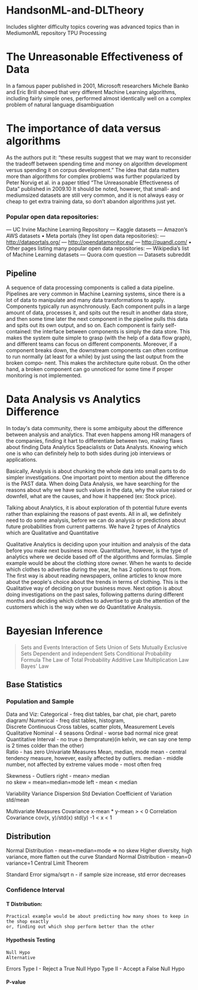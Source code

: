 # HandsonML-and-DLTheory
Includes slighter difficulty topics covering was advanced topics than in MediumonML repository
TPU Processing 

# The Unreasonable Effectiveness of Data
In a famous paper published in 2001, Microsoft researchers Michele Banko and Eric
Brill showed that very different Machine Learning algorithms, including fairly simple
ones, performed almost identically well on a complex problem of natural language disambiguation

# The importance of data versus algorithms
As the authors put it: “these results suggest that we may want to reconsider the tradeoff between spending time and money on algorithm development versus spending it
on corpus development.”
The idea that data matters more than algorithms for complex problems was further
popularized by Peter Norvig et al. in a paper titled “The Unreasonable Effectiveness
of Data” published in 2009.10 It should be noted, however, that small- and mediumsized datasets are still very common, and it is not always easy or cheap to get extra
training data, so don’t abandon algorithms just yet.


### Popular open data repositories:

— UC Irvine Machine Learning Repository
— Kaggle datasets
— Amazon’s AWS datasets
• Meta portals (they list open data repositories):
— http://dataportals.org/
— http://opendatamonitor.eu/
— http://quandl.com/
• Other pages listing many popular open data repositories:
— Wikipedia’s list of Machine Learning datasets
— Quora.com question
— Datasets subreddit

## Pipeline
A sequence of data processing components is called a data pipeline. Pipelines are very
common in Machine Learning systems, since there is a lot of data to manipulate and
many data transformations to apply.
Components typically run asynchronously. Each component pulls in a large amount
of data, processes it, and spits out the result in another data store, and then some time
later the next component in the pipeline pulls this data and spits out its own output,
and so on. Each component is fairly self-contained: the interface between components
is simply the data store. This makes the system quite simple to grasp (with the help of
a data flow graph), and different teams can focus on different components. Moreover,
if a component breaks down, the downstream components can often continue to run
normally (at least for a while) by just using the last output from the broken compo‐
nent. This makes the architecture quite robust.
On the other hand, a broken component can go unnoticed for some time if proper
monitoring is not implemented.

# Data Analysis vs Analytics Difference
In today's data community, there is some ambiguity about the difference between analysis and analytics. That even happens among HR managers of the companies, finding it hart to differentiate between two, making flaws about finding Data Analytics Speacialists or Data Analysts. Knowing which one is who can definitely help to both sides during job interviews or applications.

Basically, Analysis is about chunking the whole data into small parts to do simpler investigations. One important point to mention about the difference is the PAST data. When doing Data Analysis, we have searching for the reasons about why we have such values in the data, why the value raised or downfell, what are the causes, and how it happened (ex: Stock price).

Talking about Analytics, it is about exploration of th potential future events rather than explaining the reasons of past events. All in all, we definitely need to do some analysis, before we can do analysis or predictions about future probabilities from current patterns.
We have 2 types of Analytics which are Qualitative and Quantitative

Qualitative Analytics is deciding upon your intuition and analysis of the data before you make next business move.
Quantitative, however, is the type of analytics where we decide based off of the algorithms and formulas.
Simple example would be about the clothing store owner. When he wants to decide which clothes to advertise during the year, he has 2 options to opt from. The first way is about reading newspapers, online articles to know more about the people's choice about the trends in terms of clothing. This is the Qualitative way of deciding on your business move.
Next option is about doing investigations on the past sales, following patterns during different months and deciding which clothes to advertise to grab the attention of the customers which is the way when we do Quantitative Analsysis.

# Bayesian Inference
>Sets and Events
>Interaction of Sets
>Union of Sets
>Mutually Exclusive Sets
>Dependent and independent Sets
>Conditional Probability Formula 
>The Law of Total Probability
>Additive Law
>Multiplication Law
>Bayes' Law

## Base Statistics

### Population and Sample

Data and Viz:
	Categorical - freq dist tables, bar chat, pie chart, pareto diagram/ 
	Numerical - freq dist tables, histogram,  
		Discrete
		Continuous
	Cross tables, scatter plots, 
Measurement Levels
	Qualitative
		Nominal - 4 seasons
		Ordinal - worse bad normal nice great
	Quantitative
		Interval - no true o (temprature)(in kelvin, we can say one temp is 2 times colder than the other)	
		Ratio - has zero
Univariate Measures
Mean, median, mode
mean - central tendency measure, however, easily affected by outliers.
median - middle number, not affected by extreme values
mode - most often freq

Skewness - Outliers
right - mean> median	
no skew = mean=median=mode
left - mean < median

Variability
Variance Dispersion
Std Deviation
Coefficient of Variation std/mean

Multivariate Measures
Covariance x-mean * y-mean > <  0
Correlation Covariance cov(x, y)/std(x) std(y)   -1 < x < 1


## Distribution
Normal Distribution - mean=median=mode => no skew
	Higher diversity, high variance, more flatten out the curve
Standard Normal Distribution - mean=0 variance=1
Central Limit Theorem

Standard Error sigma/sqrt n - if sample size increase, std error decreases

### Confidence Interval 
#### T Distribution: 
	Practical example would be about predicting how many shoes to keep in the shop exactly
	or, finding out which shop perform better than the other

#### Hypothesis Testing
	Null Hypo
	Alternative
Errors 
	Type I - Reject a True Null Hypo
	Type II - Accept a False Null Hypo

#### P-value


